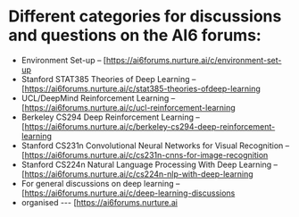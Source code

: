 # Different categories for discussions and questions on the AI6 forums:
* Environment Set-up – [https://ai6forums.nurture.ai/c/environment-set-up
* Stanford STAT385 Theories of Deep Learning – [https://ai6forums.nurture.ai/c/stat385-theories-ofdeep-learning
* UCL/DeepMind Reinforcement Learning – [https://ai6forums.nurture.ai/c/ucl-reinforcement-learning
* Berkeley CS294 Deep Reinforcement Learning – [https://ai6forums.nurture.ai/c/berkeley-cs294-deep-reinforcement-learning
* Stanford CS231n Convolutional Neural Networks for Visual Recognition – [https://ai6forums.nurture.ai/c/cs231n-cnns-for-image-recognition
* Stanford CS224n Natural Language Processing With Deep Learning – [https://ai6forums.nurture.ai/c/cs224n-nlp-with-deep-learning
* For general discussions on deep learning – [https://ai6forums.nurture.ai/c/deep-learning-discussions
* organised --- [https://ai6forums.nurture.ai
